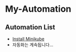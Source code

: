 # My-Automation

## Automation List


- [Install Minikube](https://github.com/sjoh0704/My-Automation/tree/master/minikube)
- 자동화는 계속됩니다...
